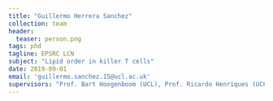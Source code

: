 ```yaml
---
title: "Guillermo Herrera Sanchez"
collection: team
header:
  teaser: person.png
tags: phd
tagline: EPSRC LCN
subject: "Lipid order in killer T cells"
date: 2019-09-01
email: 'guillermo.sanchez.15@ucl.ac.uk'
supervisors: "Prof. Bart Hoogenboom (UCL), Prof. Ricardo Henriques (UCL)"
---
```


